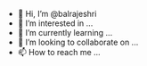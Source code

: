 - 👋 Hi, I’m @balrajeshri
- 👀 I’m interested in ...
- 🌱 I’m currently learning ...
- 💞️ I’m looking to collaborate on ...
- 📫 How to reach me ...

<!---
balrajeshri/balrajeshri is a ✨ special ✨ repository because its `README.md` (this file) appears on your GitHub profile.
You can click the Preview link to take a look at your changes.
--->
